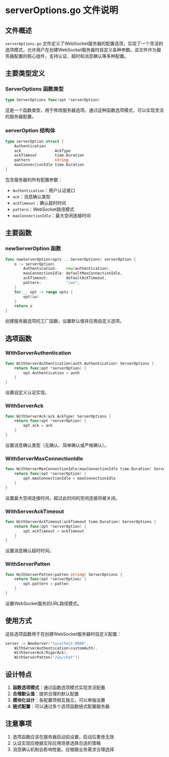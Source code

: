# serverOptions.go 文件说明

## 文件概述

`serverOptions.go` 文件定义了WebSocket服务器的配置选项，实现了一个灵活的选项模式，允许用户在创建WebSocket服务器时自定义各种参数。该文件作为服务器配置的核心组件，支持认证、超时和消息确认等多种配置。

## 主要类型定义

### ServerOptions 函数类型

```go
type ServerOptions func(opt *serverOption)
```

这是一个函数类型，用于修改服务器选项。通过这种函数选项模式，可以实现灵活的服务器配置。

### serverOption 结构体

```go
type serverOption struct {
    Authentication
    ack               AckType
    ackTimeout        time.Duration
    pattern           string
    maxConnectionIdle time.Duration
}
```

包含服务器的所有配置参数：
- `Authentication`：用户认证接口
- `ack`：消息确认类型
- `ackTimeout`：确认超时时间
- `pattern`：WebSocket路径模式
- `maxConnectionIdle`：最大空闲连接时间

## 主要函数

### newServerOption 函数

```go
func newServerOption(opts ...ServerOptions) serverOption {
    o := serverOption{
        Authentication:    new(authentication),
        maxConnectionIdle: defaultMaxConnectionIdle,
        ackTimeout:        defaultAckTimeout,
        pattern:           "/ws",
    }
    for _, opt := range opts {
        opt(&o)
    }
    return o
}
```

创建服务器选项的工厂函数，设置默认值并应用自定义选项。

## 选项函数

### WithServerAuthentication

```go
func WithServerAuthentication(auth Authentication) ServerOptions {
    return func(opt *serverOption) {
        opt.Authentication = auth
    }
}
```

设置自定义认证实现。

### WithServerAck

```go
func WithServerAck(ack AckType) ServerOptions {
    return func(opt *serverOption) {
        opt.ack = ack
    }
}
```

设置消息确认类型（无确认、简单确认或严格确认）。

### WithServerMaxConnectionIdle

```go
func WithServerMaxConnectionIdle(maxConnectionIdle time.Duration) ServerOptions {
    return func(opt *serverOption) {
        opt.maxConnectionIdle = maxConnectionIdle
    }
}
```

设置最大空闲连接时间，超过此时间的空闲连接将被关闭。

### WithServerAckTimeout

```go
func WithServerAckTimeout(ackTimeout time.Duration) ServerOptions {
    return func(opt *serverOption) {
        opt.ackTimeout = ackTimeout
    }
}
```

设置消息确认超时时间。

### WithServerPatten

```go
func WithServerPatten(patten string) ServerOptions {
    return func(opt *serverOption) {
        opt.pattern = patten
    }
}
```

设置WebSocket服务的URL路径模式。

## 使用方式

这些选项函数用于在创建WebSocket服务器时自定义配置：

```go
server := NewServer("localhost:8080", 
    WithServerAuthentication(customAuth),
    WithServerAck(RigorAck),
    WithServerPatten("/ws/chat"))
```

## 设计特点

1. **函数选项模式**：通过函数选项模式实现灵活配置
2. **合理默认值**：提供合理的默认配置
3. **模块化设计**：各配置项相互独立，可以单独设置
4. **链式配置**：可以通过多个选项函数链式配置服务器

## 注意事项

1. 选项函数应该在服务器启动前设置，启动后更改无效
2. 认证实现应根据实际应用场景选择合适的策略
3. 消息确认机制会影响性能，应根据业务需求合理选择